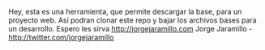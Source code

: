 Hey, esta es una herramienta, que permite descargar la base, para un proyecto web. 
Así podran clonar este repo y bajar los archivos bases para un desarrollo.
Espero les sirva
http://jorgejaramillo.com
Jorge Jaramillo - http://twitter.com/jorgejaramillo

